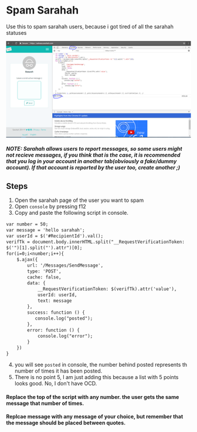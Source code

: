 # Spam Sarahah
Use this to spam sarahah users, because i got tired of all the sarahah statuses

<img src="hahahaha.png"/>

##### NOTE: Sarahah allows users to report messages, so some users might not recieve messages, if you think that is the case, it is recommended that you log in your account in another tab(obviously a fake/dummy account). If that account is reported by the user too, create another ;)



## Steps
1. Open the sarahah page of the user you want to spam
2. Open `console` by pressing f12
3. Copy and paste the following script in console.
    
```    
var number = 50;
var message = 'hello sarahah';
var userId = $('#RecipientId').val();
verifTk = document.body.innerHTML.split("__RequestVerificationToken: $('")[1].split("').attr")[0];
for(i=0;i<number;i++){
    $.ajax({
        url: '/Messages/SendMessage',
        type: 'POST',
        cache: false,
        data: {
            __RequestVerificationToken: $(verifTk).attr('value'),
            userId: userId,
            text: message
        },
        success: function () {
           console.log("posted");
        },
        error: function () {
            console.log("error");
        }
    })
}
```

4. you will see `posted` in console, the number behind posted represents th number of times it has been posted.
5. There is no point 5, I am just adding this because a list with 5 points looks good. No, I don't have OCD.

#### Replace the top of the script with any number. the user gets the same message that number of times.
#### Replcae message with any message of your choice, but remember that the message should be placed between quotes.
